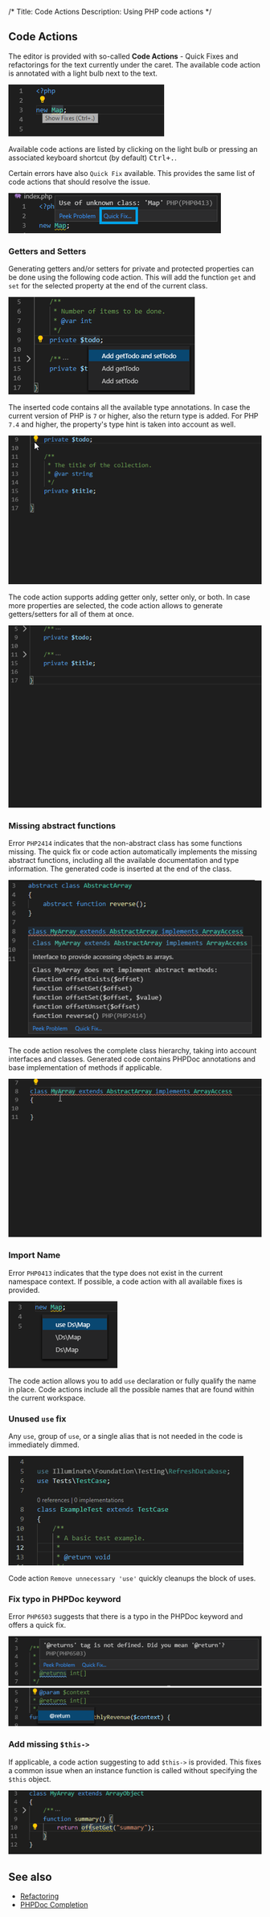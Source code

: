 /*
Title: Code Actions
Description: Using PHP code actions
*/

## Code Actions

The editor is provided with so-called **Code Actions** - Quick Fixes and refactorings for the text currently under the caret. The available code action is annotated with a light bulb next to the text.

![Light Bulb in VS Code](../imgs/light-bulb.png)

Available code actions are listed by clicking on the light bulb or pressing an associated keyboard shortcut (by default) <kbd>Ctrl+.</kbd>.

Certain errors have also `Quick Fix` available. This provides the same list of code actions that should resolve the issue.

![Quick Fix in VS Code](../imgs/quick-fixes.png)

### Getters and Setters

Generating getters and/or setters for private and protected properties can be done using the following code action. This will add the function `get` and `set` for the selected property at the end of the current class.

![Add getters and/or setters](../imgs/getter-setter-action.png)

The inserted code contains all the available type annotations. In case the current version of PHP is `7` or higher, also the return type is added. For PHP `7.4` and higher, the property's type hint is taken into account as well.

![Add getters and/or setters](../imgs/getter-setter-action.gif)

The code action supports adding getter only, setter only, or both. In case more properties are selected, the code action allows to generate getters/setters for all of them at once.

![Add getters/setters for more properties](../imgs/getter-setter-more-properties.gif)

### Missing abstract functions

Error `PHP2414` indicates that the non-abstract class has some functions missing. The quick fix or code action automatically implements the missing abstract functions, including all the available documentation and type information. The generated code is inserted at the end of the class.

![Class is missing implementation of abstract functions](../imgs/missing-abstracts-error.png)

The code action resolves the complete class hierarchy, taking into account interfaces and classes. Generated code contains PHPDoc annotations and base implementation of methods if applicable.

![Implement missing functions](../imgs/impl-missing-abstracts.gif)

### Import Name

Error `PHP0413` indicates that the type does not exist in the current namespace context. If possible, a code action with all available fixes is provided.

![Resolve missing namespace](../imgs/missing-namespace-fix.png)

The code action allows you to add `use` declaration or fully qualify the name in place. Code actions include all the possible names that are found within the current workspace.

### Unused `use` fix

Any `use`, group of `use`, or a single alias that is not needed in the code is immediately dimmed.

![remove unused `use`](../imgs/vscode-unnecessary-use.gif)

Code action `Remove unnecessary 'use'` quickly cleanups the block of uses.

### Fix typo in PHPDoc keyword

Error `PHP6503` suggests that there is a typo in the PHPDoc keyword and offers a quick fix.

![Fix common typos in PHPDoc](../imgs/phpdoc-typo-fix.png)

### Add missing `$this->`

If applicable, a code action suggesting to add `$this->` is provided. This fixes a common issue when an instance function is called without specifying the `$this` object.

![Fix missing $this->](../imgs/missing-this-fix.gif)

## See also

- [Refactoring](refactoring)
- [PHPDoc Completion](phpdoc)
